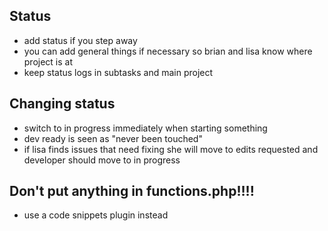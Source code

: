 ## Status
* add status if you step away
* you can add general things if necessary so brian and lisa know where project is at
* keep status logs in subtasks and main project

## Changing status
* switch to in progress immediately when starting something
* dev ready is seen as "never been touched"
* if lisa finds issues that need fixing she will move to edits requested and developer should move to in progress

## Don't put anything in functions.php!!!!
* use a code snippets plugin instead